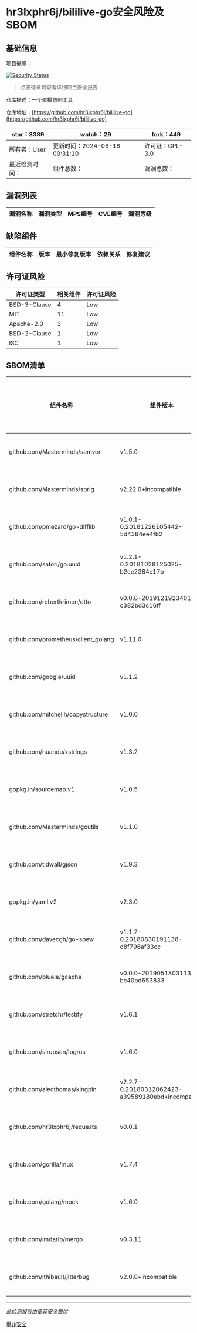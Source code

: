 # hr3lxphr6j/bililive-go安全风险及SBOM

## 基础信息

项目徽章：

[![Security Status](https://www.murphysec.com/platform3/v31/badge/1807480303698882560.svg)](https://www.murphysec.com/console/report/1698399137719697408/1807480303698882560)

> 点击徽章可查看详细项目安全报告

仓库描述：一个直播录制工具

仓库地址：[https://github.com/hr3lxphr6j/bililive-go](https://github.com/hr3lxphr6j/bililive-go)

| star：3389 | watch：29 | fork：449 |
| ----------- | -------------- | ------------ |
| 所有者：User | 更新时间：2024-06-18 00:31:10 | 许可证：GPL-3.0 |
| 最近检测时间： | 组件总数： | 漏洞总数： |




## 漏洞列表

| 漏洞名称 | 漏洞类型 | MPS编号 | CVE编号 | 漏洞等级 |
| ------- | ------ | ------- | ------ | ----- |





## 缺陷组件

| 组件名称 | 版本 | 最小修复版本 | 依赖关系 | 修复建议 |
| -------- | ---- | ------------ | -------- | -------- |





## 许可证风险

| 许可证类型 | 相关组件 | 许可证风险 |
| ---------- | -------- | ---------- |
|BSD-3-Clause|4|Low|
|MIT|11|Low|
|Apache-2.0|3|Low|
|BSD-2-Clause|1|Low|
|ISC|1|Low|




## SBOM清单

| 组件名称 | 组件版本 | 是否直接依赖 | 仓库 |
| -------- | -------- | ------------ | ---- |
|github.com/Masterminds/semver|v1.5.0|间接依赖|go|
|github.com/Masterminds/sprig|v2.22.0+incompatible|直接依赖|go|
|github.com/pmezard/go-difflib|v1.0.1-0.20181226105442-5d4384ee4fb2|间接依赖|go|
|github.com/satori/go.uuid|v1.2.1-0.20181028125025-b2ce2384e17b|直接依赖|go|
|github.com/robertkrimen/otto|v0.0.0-20191219234010-c382bd3c16ff|直接依赖|go|
|github.com/prometheus/client_golang|v1.11.0|直接依赖|go|
|github.com/google/uuid|v1.1.2|间接依赖|go|
|github.com/mitchellh/copystructure|v1.0.0|间接依赖|go|
|github.com/huandu/xstrings|v1.3.2|间接依赖|go|
|gopkg.in/sourcemap.v1|v1.0.5|间接依赖|go|
|github.com/Masterminds/goutils|v1.1.0|间接依赖|go|
|github.com/tidwall/gjson|v1.9.3|直接依赖|go|
|gopkg.in/yaml.v2|v2.3.0|直接依赖|go|
|github.com/davecgh/go-spew|v1.1.2-0.20180830191138-d8f796af33cc|间接依赖|go|
|github.com/bluele/gcache|v0.0.0-20190518031135-bc40bd653833|直接依赖|go|
|github.com/stretchr/testify|v1.6.1|直接依赖|go|
|github.com/sirupsen/logrus|v1.6.0|直接依赖|go|
|github.com/alecthomas/kingpin|v2.2.7-0.20180312062423-a39589180ebd+incompatible|直接依赖|go|
|github.com/hr3lxphr6j/requests|v0.0.1|直接依赖|go|
|github.com/gorilla/mux|v1.7.4|直接依赖|go|
|github.com/golang/mock|v1.6.0|直接依赖|go|
|github.com/imdario/mergo|v0.3.11|间接依赖|go|
|github.com/lthibault/jitterbug|v2.0.0+incompatible|直接依赖|go|


------

*此检测报告由墨菲安全提供*

[墨菲安全](www.murphysec.com)